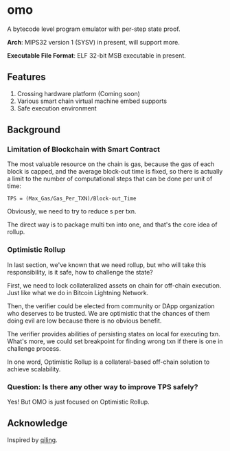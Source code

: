 omo
===

A bytecode level program emulator with per-step state proof.

**Arch**: MIPS32 version 1 (SYSV) in present, will support more.

**Executable File Format**: ELF 32-bit MSB executable in present.

## Features

1. Crossing hardware platform (Coming soon)
2. Various smart chain virtual machine embed supports
3. Safe execution environment

## Background

### Limitation of Blockchain with Smart Contract

The most valuable resource on the chain is gas, because the gas of each block is capped, and the average block-out time
is fixed, so there is actually a limit to the number of computational steps that can be done per unit of time:

`TPS = (Max_Gas/Gas_Per_TXN)/Block-out_Time`

Obviously, we need to try to reduce s per txn.

The direct way is to package multi txn into one, and that's the core idea of rollup.

### Optimistic Rollup

In last section, we've known that we need rollup, but who will take this responsibility, is it safe, how to challenge
the state?

First, we need to lock collateralized assets on chain for off-chain execution. Just like what we do in
Bitcoin Lightning Network.

Then, the verifier could be elected from community or DApp organization who deserves to be trusted. We are optimistic
that the chances of them doing evil are low because there is no obvious benefit.

The verifier provides abilities of persisting states on local for executing txn. What's more, we could set breakpoint
for finding wrong txn if there is one in challenge process.

In one word, Optimistic Rollup is a collateral-based off-chain solution to achieve scalability.

### Question: Is there any other way to improve TPS safely?

Yes! But OMO is just focused on Optimistic Rollup.

## Acknowledge

Inspired by [qiling](https://github.com/qilingframework/qiling).

